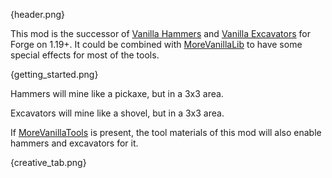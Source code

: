 {header.png}

This mod is the successor of [Vanilla Hammers]({mod_hoster}vanilla-hammers) and
[Vanilla Excavators]({mod_hoster}vanilla-excavators) for Forge on 1.19+. It could be combined with
[MoreVanillaLib]({mod_hoster}morevanillalib) to have some special effects for most of the tools.

{getting_started.png}

Hammers will mine like a pickaxe, but in a 3x3 area.

Excavators will mine like a shovel, but in a 3x3 area.

If [MoreVanillaTools]({mod_hoster}morevanillatools) is present, the tool materials of this mod will also enable hammers 
and excavators for it.

{creative_tab.png}
